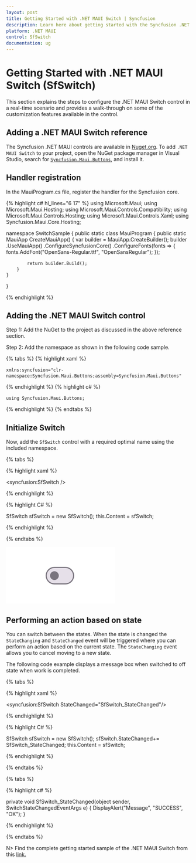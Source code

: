 ```yaml
---
layout: post
title: Getting Started with .NET MAUI Switch | Syncfusion
description: Learn here about getting started with the Syncfusion .NET MAUI Switch (SfSwitch) control, its elements, and more.
platform: .NET MAUI
control: SfSwitch
documentation: ug
---
```


# Getting Started with .NET MAUI Switch (SfSwitch)

This section explains the steps to configure the .NET MAUI Switch control in a real-time scenario and provides a walk-through on some of the customization features available in the control.

## Adding a .NET MAUI Switch reference

The Syncfusion .NET MAUI controls are available in [Nuget.org](https://www.nuget.org/). To add `.NET MAUI Switch` to your project, open the NuGet package manager in Visual Studio, search for [`Syncfusion.Maui.Buttons`](https://www.nuget.org/packages/Syncfusion.Maui.Buttons), and install it.

## Handler registration 

In the MauiProgram.cs file, register the handler for the Syncfusion core.

{% highlight c# hl_lines="6 17" %}
using Microsoft.Maui;
using Microsoft.Maui.Hosting;
using Microsoft.Maui.Controls.Compatibility;
using Microsoft.Maui.Controls.Hosting;
using Microsoft.Maui.Controls.Xaml;
using Syncfusion.Maui.Core.Hosting;

namespace SwitchSample
{
    public static class MauiProgram
    {
        public static MauiApp CreateMauiApp()
        {
            var builder = MauiApp.CreateBuilder();
            builder
            .UseMauiApp<App>()
            .ConfigureSyncfusionCore()
            .ConfigureFonts(fonts =>
            {
                fonts.AddFont("OpenSans-Regular.ttf", "OpenSansRegular");
            });

            return builder.Build();
        }      
    }
}   

{% endhighlight %} 

## Adding the .NET MAUI Switch control

Step 1: Add the NuGet to the project as discussed in the above reference section. 

Step 2: Add the namespace as shown in the following code sample.

{% tabs %}
{% highlight xaml %}

	xmlns:syncfusion="clr-namespace:Syncfusion.Maui.Buttons;assembly=Syncfusion.Maui.Buttons"

{% endhighlight %}
{% highlight c# %}

	using Syncfusion.Maui.Buttons;

{% endhighlight %}
{% endtabs %}

## Initialize Switch

Now, add the `SfSwitch` control with a required optimal name using the included namespace.

{% tabs %}

{% highlight xaml %}

<syncfusion:SfSwitch />
	
{% endhighlight %}

{% highlight C# %}

SfSwitch sfSwitch = new SfSwitch();
this.Content = sfSwitch;

{% endhighlight %}

{% endtabs %}

![SfSwitch](images/getting-started/SfSwitch.png)

## Performing an action based on state

You can switch between the states. When the state is changed the `StateChanging` and `StateChanged` event will be triggered where you can perform an action based on the current state. The `StateChanging` event allows you to cancel moving to a new state.

The following code example displays a message box when switched to off state when work is completed.

{% tabs %}

{% highlight xaml %}

<syncfusion:SfSwitch StateChanged="SfSwitch_StateChanged"/>
	
{% endhighlight %}

{% highlight C# %}

SfSwitch sfSwitch = new SfSwitch();
sfSwitch.StateChanged+= SfSwitch_StateChanged;
this.Content = sfSwitch;

{% endhighlight %}

{% endtabs %}

{% tabs %}

{% highlight c# %}
    
private void SfSwitch_StateChanged(object sender, SwitchStateChangedEventArgs e)
{
     DisplayAlert("Message", "SUCCESS", "OK");
}

{% endhighlight %}

{% endtabs %}

N> Find the complete getting started sample of the .NET MAUI Switch from this [link.](https://github.com/SyncfusionExamples/Getting-Started-with-.NET-MAUI-SfSwitch)